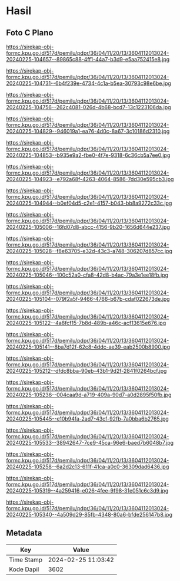 # Hasil

## Foto C Plano

https://sirekap-obj-formc.kpu.go.id/517d/pemilu/pdpr/36/04/11/20/13/3604112013024-20240225-104657--89865c88-4ff1-44a7-b3d9-e5aa752415e8.jpg

https://sirekap-obj-formc.kpu.go.id/517d/pemilu/pdpr/36/04/11/20/13/3604112013024-20240225-104731--6b4f239e-4734-4c1a-b5ea-30793c98e6be.jpg

https://sirekap-obj-formc.kpu.go.id/517d/pemilu/pdpr/36/04/11/20/13/3604112013024-20240225-104756--262c4081-026d-4b68-bcd7-13c1223106da.jpg

https://sirekap-obj-formc.kpu.go.id/517d/pemilu/pdpr/36/04/11/20/13/3604112013024-20240225-104829--946019a1-ea76-4d0c-8a67-3c10186d2310.jpg

https://sirekap-obj-formc.kpu.go.id/517d/pemilu/pdpr/36/04/11/20/13/3604112013024-20240225-104853--b935e9a2-fbe0-4f7e-9318-6c36cb5a7ee0.jpg

https://sirekap-obj-formc.kpu.go.id/517d/pemilu/pdpr/36/04/11/20/13/3604112013024-20240225-104923--e792a68f-4263-4064-8586-7dd30e595cb3.jpg

https://sirekap-obj-formc.kpu.go.id/517d/pemilu/pdpr/36/04/11/20/13/3604112013024-20240225-104944--b0ef04d5-c2e1-4157-b043-bb8a9272c33c.jpg

https://sirekap-obj-formc.kpu.go.id/517d/pemilu/pdpr/36/04/11/20/13/3604112013024-20240225-105006--16fd07d8-abcc-4156-9b20-1656d644e237.jpg

https://sirekap-obj-formc.kpu.go.id/517d/pemilu/pdpr/36/04/11/20/13/3604112013024-20240225-105028--f8e63705-e32d-43c3-a748-306207d857cc.jpg

https://sirekap-obj-formc.kpu.go.id/517d/pemilu/pdpr/36/04/11/20/13/3604112013024-20240225-105046--100c52a0-cfa8-42d8-b4ac-79a3e1ee18fb.jpg

https://sirekap-obj-formc.kpu.go.id/517d/pemilu/pdpr/36/04/11/20/13/3604112013024-20240225-105104--079f2a5f-9466-4766-b67b-cdaf022673de.jpg

https://sirekap-obj-formc.kpu.go.id/517d/pemilu/pdpr/36/04/11/20/13/3604112013024-20240225-105122--4a8fcf15-7b8d-489b-a46c-acf13615e676.jpg

https://sirekap-obj-formc.kpu.go.id/517d/pemilu/pdpr/36/04/11/20/13/3604112013024-20240225-105141--8ba7d12f-62c8-4ddc-ae39-eab2500b8900.jpg

https://sirekap-obj-formc.kpu.go.id/517d/pemilu/pdpr/36/04/11/20/13/3604112013024-20240225-105212--dfdc8bba-90eb-43b1-9d2f-2841f0264bcf.jpg

https://sirekap-obj-formc.kpu.go.id/517d/pemilu/pdpr/36/04/11/20/13/3604112013024-20240225-105236--004caa9d-a719-409a-90d7-a0d2895f50fb.jpg

https://sirekap-obj-formc.kpu.go.id/517d/pemilu/pdpr/36/04/11/20/13/3604112013024-20240225-105445--e10b94fa-2ad7-43cf-92fb-7a0bba6b2765.jpg

https://sirekap-obj-formc.kpu.go.id/517d/pemilu/pdpr/36/04/11/20/13/3604112013024-20240225-105533--38942647-7ce9-45ca-96e6-baed7b6048b7.jpg

https://sirekap-obj-formc.kpu.go.id/517d/pemilu/pdpr/36/04/11/20/13/3604112013024-20240225-105258--6a2d2c13-611f-41ca-a0c0-36309dad6436.jpg

https://sirekap-obj-formc.kpu.go.id/517d/pemilu/pdpr/36/04/11/20/13/3604112013024-20240225-105319--4a259416-e026-4fee-9f98-31e051c6c3d9.jpg

https://sirekap-obj-formc.kpu.go.id/517d/pemilu/pdpr/36/04/11/20/13/3604112013024-20240225-105340--4a509d29-85fb-4348-80a6-bfde256147b8.jpg


## Metadata

| Key        | Value               |
| ---------- | ------------------- |
| Time Stamp | 2024-02-25 11:03:42 |
| Kode Dapil | 3602                |



